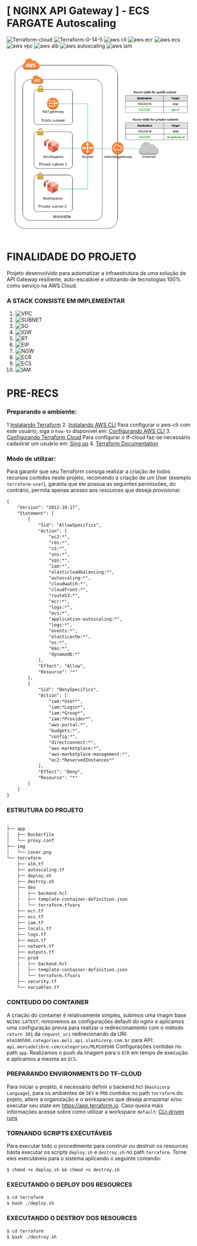 # [ NGINX API Gateway ] - ECS FARGATE Autoscaling

![Terraform-cloud](https://img.shields.io/badge/terraform-cloud-blueviolet?style=flat-square)
![Terraform-0-14-5](https://img.shields.io/badge/terraform-0.14.5-blue?style=flat-square)
![aws cli](https://img.shields.io/badge/aws-cli-yellow?style=flat-square)
![aws ecr](https://img.shields.io/badge/aws-ecr-orange?style=flat-square)
![aws ecs](https://img.shields.io/badge/aws-ecs--fargate-orange?style=flat-square)
![aws vpc](https://img.shields.io/badge/aws-vpc-orange?style=flat-square)
![aws alb](https://img.shields.io/badge/aws-alb-orange?style=flat-square)
![aws autoscaling](https://img.shields.io/badge/aws-autoscaling-orange?style=flat-square)
![aws iam](https://img.shields.io/badge/aws-iam-orange?style=flat-square)

![Topologia proposta - aws](img/cover.png "Topologia proposta - aws")

# FINALIDADE DO PROJETO

Projeto desenvolvido para automatizar a infraestrutura de uma solução de API Gateway resiliente, auto-escalável e utilizando de tecnologias 100% como serviço na AWS Cloud.

### A STACK CONSISTE EM IMPLEMEENTAR

1.  ![VPC](terraform/network.tf "VPC")
2.  ![SUBNET](terraform/network.tf "SUBNET")
3.  ![SG](terraform/security.tf "SG")
4.  ![IGW](terraform/network.tf "IGW")
5.  ![RT](terraform/network.tf "RT")
6.  ![EIP](terraform/network.tf "EIP")
7.  ![NGW](terraform/network.tf "NGW")
8.  ![ECR](terraform/ecr.tf "ECR")
9.  ![ECS](terraform/ecs.tf "ECS")
10. ![IAM](terraform/iam.tf "IAM")

# PRE-RECS

### Preparando o ambiente:
1  [Instalando Terraform](https://learn.hashicorp.com/tutorials/terraform/install-cli#overview)
2. [Instalando AWS CLI](https://docs.aws.amazon.com/pt_br/cli/latest/userguide/install-cliv2.html#overview)
Para configurar o aws-cli com este usuário, siga o `how-to` disponivel em: [Configurando AWS CLI](https://docs.aws.amazon.com/pt_br/cli/latest/userguide/cli-configure-quickstart.html#overview)
3. [Configurando Terraform Cloud](https://www.terraform.io/docs/cli/config/config-file.html#overview)
Para configurar o tf-cloud faz-se necessário cadastrar um usuário em: [Sing up](https://app.terraform.io/signup/account#overview)
4. [Terraform Documentation](https://www.terraform.io/docs/index.html#overview)

### Modo de utilizar:
Para garantir que seu Terraform consiga realizar a criação de todos recursos contidos neste projeto, recomendo a criação de um User (exemplo `terraform-user`), garanta que ele possua as seguintes permissões, do contrário, permita apenas acesso aos resources que deseja provisionar.

```
{
    "Version": "2012-10-17",
    "Statement": [
        {
            "Sid": "AllowSpecifics",
            "Action": [
                "ec2:*",
                "rds:*",
                "s3:*",
                "sns:*",
                "sqs:*",
                "iam:*",
                "elasticloadbalancing:*",
                "autoscaling:*",
                "cloudwatch:*",
                "cloudfront:*",
                "route53:*",
                "ecr:*",
                "logs:*",
                "ecs:*",
                "application-autoscaling:*",
                "logs:*",
                "events:*",
                "elasticache:*",
                "es:*",
                "kms:*",
                "dynamodb:*"
            ],
            "Effect": "Allow",
            "Resource": "*"
        },
        {
            "Sid": "DenySpecifics",
            "Action": [
                "iam:*User*",
                "iam:*Login*",
                "iam:*Group*",
                "iam:*Provider*",
                "aws-portal:*",
                "budgets:*",
                "config:*",
                "directconnect:*",
                "aws-marketplace:*",
                "aws-marketplace-management:*",
                "ec2:*ReservedInstances*"
            ],
            "Effect": "Deny",
            "Resource": "*"
        }
    ]
}
```

### ESTRUTURA DO PROJETO

```
.
├── app
│   ├── Dockerfile
│   └── proxy.conf
├── img
│   └── cover.png
└── terraform
    ├── alb.tf
    ├── autoscaling.tf
    ├── deploy.sh
    ├── destroy.sh
    ├── dev
    │   ├── backend.hcl
    │   ├── template-container-definition.json
    │   └── terraform.tfvars
    ├── ecr.tf
    ├── ecs.tf
    ├── iam.tf
    ├── locals.tf
    ├── logs.tf
    ├── main.tf
    ├── network.tf
    ├── outputs.tf
    ├── prod
    │   ├── backend.hcl
    │   ├── template-container-definition.json
    │   └── terraform.tfvars
    ├── security.tf
    └── variables.tf
```

### CONTEUDO DO CONTAINER

A criação do container é relativamente simples, subimos uma imagm base `NGINX:LATEST`, removemos as configurações default do nginx e aplicamos uma configuração previa para realizar o redirecionamento com o método `return 301` da `request_uri` redirecionando da URI: `mlm189580.categories.meli.api.slashicorp.com.br` para API: `api.mercadolibre.com/categories/MLM189580`
Configurações contidas no path `app`.
Realizamos o push da imagem para o `ECR` em tempo de execução e aplicamos a mesma ao `ECS`.

### PREPARANDO ENVIRONMENTS DO TF-CLOUD

Para iniciar o projeto, é necessário definir o backend.hcl (`Hashicorp Language`), para os ambientes de `DEV` e `PRD` contidos no path `terraform` do pojeto, altere a organização e o workspaces que deseja armazenar e/ou executar seu state em https://app.terraform.io.
Caso queira mais informações acesse sobre como utilizar a workspace `default`: [CLI-driven runs](https://app.terraform.io/app/slashicorp/workspaces/default/runs#overview)

### TORNANDO SCRIPTS EXECUTÁVEIS

Para executar todo o procedimento para construir ou destruir os resources basta executar os scripts `deploy.sh` e `destroy.sh` no path `terraform`. 
Torne eles executáveis para o sistema aplicando o seguinte comando:

```
$ chmod +x deploy.sh && chmod +x destroy.sh
```

### EXECUTANDO O DEPLOY DOS RESOURCES

```
$ cd terraform
$ bash ./deploy.sh
```

### EXECUTANDO O DESTROY DOS RESOURCES

```
$ cd terraform
$ bash ./destroy.sh
```